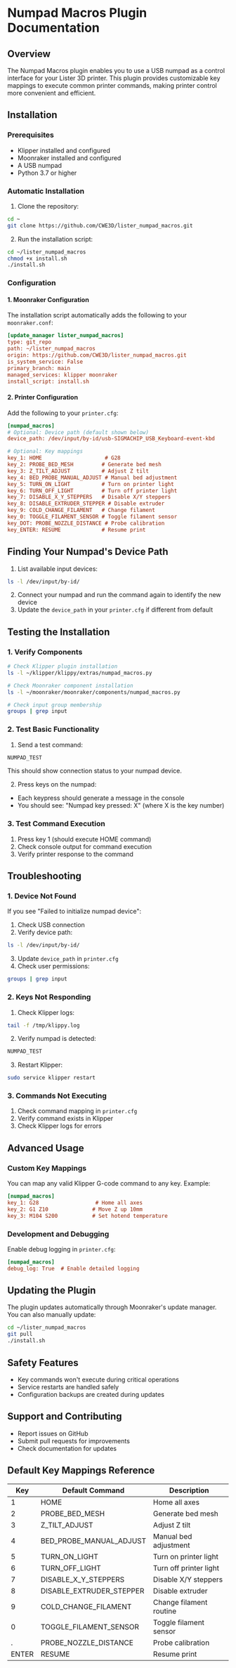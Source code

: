 # Numpad Macros Plugin Documentation

## Overview
The Numpad Macros plugin enables you to use a USB numpad as a control interface for your Lister 3D printer. This plugin provides customizable key mappings to execute common printer commands, making printer control more convenient and efficient.

## Installation

### Prerequisites
- Klipper installed and configured
- Moonraker installed and configured
- A USB numpad
- Python 3.7 or higher

### Automatic Installation
1. Clone the repository:
```bash
cd ~
git clone https://github.com/CWE3D/lister_numpad_macros.git
```

2. Run the installation script:
```bash
cd ~/lister_numpad_macros
chmod +x install.sh
./install.sh
```

### Configuration

#### 1. Moonraker Configuration
The installation script automatically adds the following to your `moonraker.conf`:
```ini
[update_manager lister_numpad_macros]
type: git_repo
path: ~/lister_numpad_macros
origin: https://github.com/CWE3D/lister_numpad_macros.git
is_system_service: False
primary_branch: main
managed_services: klipper moonraker
install_script: install.sh
```

#### 2. Printer Configuration
Add the following to your `printer.cfg`:
```ini
[numpad_macros]
# Optional: Device path (default shown below)
device_path: /dev/input/by-id/usb-SIGMACHIP_USB_Keyboard-event-kbd

# Optional: Key mappings
key_1: HOME                    # G28
key_2: PROBE_BED_MESH         # Generate bed mesh
key_3: Z_TILT_ADJUST          # Adjust Z tilt
key_4: BED_PROBE_MANUAL_ADJUST # Manual bed adjustment
key_5: TURN_ON_LIGHT          # Turn on printer light
key_6: TURN_OFF_LIGHT         # Turn off printer light
key_7: DISABLE_X_Y_STEPPERS   # Disable X/Y steppers
key_8: DISABLE_EXTRUDER_STEPPER # Disable extruder
key_9: COLD_CHANGE_FILAMENT   # Change filament
key_0: TOGGLE_FILAMENT_SENSOR # Toggle filament sensor
key_DOT: PROBE_NOZZLE_DISTANCE # Probe calibration
key_ENTER: RESUME             # Resume print
```

## Finding Your Numpad's Device Path

1. List available input devices:
```bash
ls -l /dev/input/by-id/
```

2. Connect your numpad and run the command again to identify the new device
3. Update the `device_path` in your `printer.cfg` if different from default

## Testing the Installation

### 1. Verify Components
```bash
# Check Klipper plugin installation
ls -l ~/klipper/klippy/extras/numpad_macros.py

# Check Moonraker component installation
ls -l ~/moonraker/moonraker/components/numpad_macros.py

# Check input group membership
groups | grep input
```

### 2. Test Basic Functionality
1. Send a test command:
```bash
NUMPAD_TEST
```
This should show connection status to your numpad device.

2. Press keys on the numpad:
- Each keypress should generate a message in the console
- You should see: "Numpad key pressed: X" (where X is the key number)

### 3. Test Command Execution
1. Press key 1 (should execute HOME command)
2. Check console output for command execution
3. Verify printer response to the command

## Troubleshooting

### 1. Device Not Found
If you see "Failed to initialize numpad device":
1. Check USB connection
2. Verify device path:
```bash
ls -l /dev/input/by-id/
```
3. Update `device_path` in `printer.cfg`
4. Check user permissions:
```bash
groups | grep input
```

### 2. Keys Not Responding
1. Check Klipper logs:
```bash
tail -f /tmp/klippy.log
```
2. Verify numpad is detected:
```bash
NUMPAD_TEST
```
3. Restart Klipper:
```bash
sudo service klipper restart
```

### 3. Commands Not Executing
1. Check command mapping in `printer.cfg`
2. Verify command exists in Klipper
3. Check Klipper logs for errors

## Advanced Usage

### Custom Key Mappings
You can map any valid Klipper G-code command to any key. Example:
```ini
[numpad_macros]
key_1: G28                  # Home all axes
key_2: G1 Z10              # Move Z up 10mm
key_3: M104 S200           # Set hotend temperature
```

### Development and Debugging
Enable debug logging in `printer.cfg`:
```ini
[numpad_macros]
debug_log: True  # Enable detailed logging
```

## Updating the Plugin
The plugin updates automatically through Moonraker's update manager. You can also manually update:
```bash
cd ~/lister_numpad_macros
git pull
./install.sh
```

## Safety Features
- Key commands won't execute during critical operations
- Service restarts are handled safely
- Configuration backups are created during updates

## Support and Contributing
- Report issues on GitHub
- Submit pull requests for improvements
- Check documentation for updates

## Default Key Mappings Reference

| Key    | Default Command           | Description                    |
|--------|--------------------------|--------------------------------|
| 1      | HOME                    | Home all axes                  |
| 2      | PROBE_BED_MESH         | Generate bed mesh              |
| 3      | Z_TILT_ADJUST          | Adjust Z tilt                  |
| 4      | BED_PROBE_MANUAL_ADJUST| Manual bed adjustment          |
| 5      | TURN_ON_LIGHT          | Turn on printer light          |
| 6      | TURN_OFF_LIGHT         | Turn off printer light         |
| 7      | DISABLE_X_Y_STEPPERS   | Disable X/Y steppers           |
| 8      | DISABLE_EXTRUDER_STEPPER| Disable extruder              |
| 9      | COLD_CHANGE_FILAMENT   | Change filament routine        |
| 0      | TOGGLE_FILAMENT_SENSOR | Toggle filament sensor         |
| .      | PROBE_NOZZLE_DISTANCE  | Probe calibration              |
| ENTER  | RESUME                 | Resume print                   |